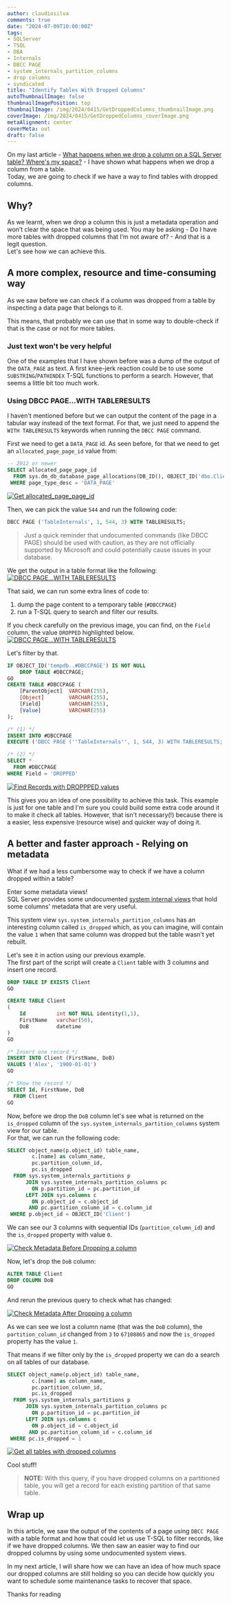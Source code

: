 ```yaml
---
author: claudiosilva
comments: true
date: "2024-07-09T10:00:00Z"
tags:
- SQLServer
- TSQL
- DBA
- Internals
- DBCC PAGE
- system_internals_partition_columns
- drop columns
- syndicated
title: "Identify Tables With Dropped Columns"
autoThumbnailImage: false
thumbnailImagePosition: top
thumbnailImage: /img/2024/0415/GetDroppedColumns_thumbnailImage.png
coverImage: /img/2024/0415/GetDroppedColumns_coverImage.png
metaAlignment: center
coverMeta: out
draft: false
---
```


On my last article - [What happens when we drop a column on a SQL Server table? Where's my space?](https://www.sqlservercentral.com/articles/what-happens-when-we-drop-a-column-on-a-sql-server-table-wheres-my-space) - I have shown what happens when we drop a column from a table.  
Today, we are going to check if we have a way to find tables with dropped columns.

## Why?
As we learnt, when we drop a column this is just a metadata operation and won’t clear the space that was being used. You may be asking - Do I have more tables with dropped columns that I’m not aware of? - And that is a legit question.  
Let's see how we can achieve this.

## A more complex, resource and time-consuming way
As we saw before we can check if a column was dropped from a table by inspecting a data page that belongs to it.  

This means, that probably we can use that in some way to double-check if that is the case or not for more tables.

### Just text won't be very helpful
One of the examples that I have shown before was a dump of the output of the `DATA_PAGE` as text. A first knee-jerk reaction could be to use some `SUBSTRING`/`PATHINDEX` T-SQL functions to perform a search. However, that seems a little bit too much work.

### Using DBCC PAGE...WITH TABLERESULTS
I haven't mentioned before but we can output the content of the page in a tabular way instead of the text format. For that, we just need to append the `WITH TABLERESULTS` keywords when running the `DBCC PAGE` command.  

First we need to get a `DATA_PAGE` id. As seen before, for that we need to get an `allocated_page_page_id` value from:
``` SQL
-- 2012 or newer
SELECT allocated_page_page_id
  FROM sys.dm_db_database_page_allocations(DB_ID(), OBJECT_ID('dbo.Client'), NULL, NULL, 'DETAILED')
 WHERE page_type_desc = 'DATA_PAGE'
```

[![Get allocated_page_page_id](/img/2024/0415/GetDroppedColumns_Get_allocated_page_page_id_from_sys_dm_db_database_page_allocations.png)](/img/2024/0415/GetDroppedColumns_Get_allocated_page_page_id_from_sys_dm_db_database_page_allocations.png)

Then, we can pick the value `544` and run the following code:  
``` sql
DBCC PAGE ('TableInternals', 1, 544, 3) WITH TABLERESULTS;
```

> Just a quick reminder that undocumented commands (like DBCC PAGE) should be used with caution, as they are not officially supported by Microsoft and could potentially cause issues in your database.

We get the output in a table format like the following:  
[![DBCC PAGE...WITH TABLERESULTS](/img/2024/0415/GetDroppedColumns_DBCC_PAGE_WITH_TABLERESULTS.png)](/img/2024/0415/GetDroppedColumns_DBCC_PAGE_WITH_TABLERESULTS.png)

That said, we can run some extra lines of code to:
1. dump the page content to a temporary table (`#DBCCPAGE`) 
2. run a T-SQL query to search and filter our results.  

If you check carefully on the previous image, you can find, on the `Field` column, the value `DROPPED` highlighted below. 
[![DBCC PAGE...WITH TABLERESULTS](/img/2024/0415/GetDroppedColumns_DROPPED_NULL.png)](/img/2024/0415/GetDroppedColumns_DROPPED_NULL.png)

Let's filter by that.


``` sql
IF OBJECT_ID('tempdb..#DBCCPAGE') IS NOT NULL 
	DROP TABLE #DBCCPAGE;
GO
CREATE TABLE #DBCCPAGE (
    [ParentObject]  VARCHAR(255),
    [Object]        VARCHAR(255),
    [Field]         VARCHAR(255),
    [Value]         VARCHAR(255)
);

/* (1) */
INSERT INTO #DBCCPAGE
EXECUTE ('DBCC PAGE (''TableInternals'', 1, 544, 3) WITH TABLERESULTS;');

/* (2) */
SELECT *
  FROM #DBCCPAGE
WHERE Field = 'DROPPED'
```

[![Find Records with DROPPPED values](/img/2024/0415/GetDroppedColumns_Find_Records_DROPPED_NULL.png)](/img/2024/0415/GetDroppedColumns_Find_Records_DROPPED_NULL.png)


This gives you an idea of one possibility to achieve this task. This example is just for one table and I'm sure you could build some extra code around it to make it check all tables.
However, that isn't necessary(!) because there is a easier, less expensive (resource wise) and quicker way of doing it.


## A better and faster approach - Relying on metadata
What if we had a less cumbersome way to check if we have a column dropped within a table?

Enter some metadata views!  
SQL Server provides some undocumented [system internal views](https://learn.microsoft.com/en-us/previous-versions/sql/sql-server-2008-r2/ms189600(v=sql.105)?redirectedfrom=MSDN) that hold some columns' metadata that are very useful.

This system view `sys.system_internals_partition_columns` has an interesting column called `is_dropped` which, as you can imagine, will contain the value `1` when that same column was dropped but the table wasn't yet rebuilt.

Let's see it in action using our previous example.  
The first part of the script will create a `Client` table with 3 columns and insert one record.

``` sql
DROP TABLE IF EXISTS Client
GO

CREATE TABLE Client
(
	Id			int NOT NULL identity(1,1),
	FirstName	varchar(50),
	DoB			datetime
)
GO

/* Insert one record */
INSERT INTO Client (FirstName, DoB)
VALUES ('Alex', '1900-01-01')
GO

/* Show the record */
SELECT Id, FirstName, DoB
  FROM Client
GO
```

Now, before we drop the `DoB` column let's see what is returned on the `is_dropped` column of the `sys.system_internals_partition_columns` system view for our table.  
For that, we can run the following code:  
``` sql
SELECT object_name(p.object_id) table_name,
		c.[name] as column_name,
    	pc.partition_column_id,
		pc.is_dropped
  FROM sys.system_internals_partitions p
	  JOIN sys.system_internals_partition_columns pc
	    ON p.partition_id = pc.partition_id
	  LEFT JOIN sys.columns c
  	    ON p.object_id = c.object_id
	   AND pc.partition_column_id = c.column_id
 WHERE p.object_id = OBJECT_ID('Client')
```

We can see our 3 columns with sequential IDs (`partition_column_id`) and the `is_dropped` property with value `0`.

[![Check Metadata Before Dropping a column](/img/2024/0415/GetDroppedColumns_Metadata_Before_Drop.png)](/img/2024/0415/GetDroppedColumns_Metadata_Before_Drop.png)

Now, let's drop the `DoB` column:
``` SQL
ALTER TABLE Client
DROP COLUMN DoB
GO
```

And rerun the previous query to check what has changed:  

[![Check Metadata After Dropping a column](/img/2024/0415/GetDroppedColumns_Metadata_After_Drop.png)](/img/2024/0415/GetDroppedColumns_Metadata_After_Drop.png)

As we can see we lost a column name (that was the `DoB` column), the `partition_column_id` changed from `3` to `67108865` and now the `is_dropped` property has the value `1`.

That means if we filter only by the `is_dropped` property we can do a search on all tables of our database.  
``` sql
SELECT object_name(p.object_id) table_name,
		c.[name] as column_name,
    	pc.partition_column_id,
		pc.is_dropped
  FROM sys.system_internals_partitions p
	  JOIN sys.system_internals_partition_columns pc
	    ON p.partition_id = pc.partition_id
	  LEFT JOIN sys.columns c
  	    ON p.object_id = c.object_id
	   AND pc.partition_column_id = c.column_id
 WHERE pc.is_dropped = 1
```

[![Get all tables with dropped columns](/img/2024/0415/GetDroppedColumns_Metadata_All_is_dropped_columns.png)](/img/2024/0415/GetDroppedColumns_Metadata_All_is_dropped_columns.png)

Cool stuff!

>**NOTE:**  With this query, if you have dropped columns on a partitioned table, you will get a record for each existing partition of that same table.

## Wrap up
In this article, we saw the output of the contents of a page using `DBCC PAGE` with a table format and how that could let us use T-SQL to filter records, like if we have dropped columns. 
We then saw an easier way to find our dropped columns by using some undocumented system views.

In my next article, I will share how we can have an idea of how much space our dropped columns are still holding so you can decide how quickly you want to schedule some maintenance tasks to recover that space.

Thanks for reading
